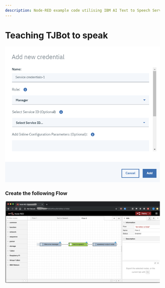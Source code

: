 ```yaml
---
description: Node-RED example code utilising IBM AI Text to Speech Service
---
```


# Teaching TJBot to speak

![TJBot Text to Speech](../.gitbook/assets/image%20%281%29.png)

### Create the following Flow

![Text to Speech Flow](../.gitbook/assets/image%20%2813%29.png)





